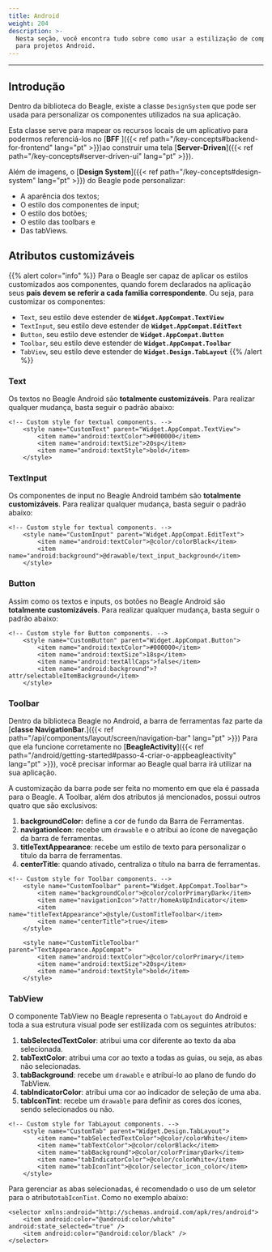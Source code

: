 ```yaml
---
title: Android
weight: 204
description: >-
  Nesta seção, você encontra tudo sobre como usar a estilização de componentes
  para projetos Android.
---
```


---

## Introdução

Dentro da biblioteca do Beagle, existe a classe `DesignSystem` que pode ser usada para personalizar os componentes utilizados na sua aplicação.

Esta classe serve para mapear os recursos locais de um aplicativo para podermos referenciá-los no [**BFF** ]({{< ref path="/key-concepts#backend-for-frontend" lang="pt" >}})ao construir uma tela [**Server-Driven**]({{< ref path="/key-concepts#server-driven-ui" lang="pt" >}}).

Além de imagens, o [**Design System**]({{< ref path="/key-concepts#design-system" lang="pt" >}}) do Beagle pode personalizar:

- A aparência dos textos;
- O estilo dos componentes de input;
- O estilo dos botões;
- O estilo das toolbars e
- Das tabViews.

## Atributos customizáveis

{{% alert color="info" %}}
Para o Beagle ser capaz de aplicar os estilos customizados aos componentes, quando forem declarados na aplicação seus **pais devem se referir a cada familia correspondente**. Ou seja, para customizar os componentes:

- `Text`, seu estilo deve estender de **`Widget.AppCompat.TextView`**
- `TextInput`, seu estilo deve estender de **`Widget.AppCompat.EditText`**
- `Button`, seu estilo deve estender de **`Widget.AppCompat.Button`**
- `Toolbar`, seu estilo deve estender de **`Widget.AppCompat.Toolbar`**
- `TabView`, seu estilo deve estender de **`Widget.Design.TabLayout`**
  {{% /alert %}}

### Text

Os textos no Beagle Android são **totalmente customizáveis**. Para realizar qualquer mudança, basta seguir o padrão abaixo:

```markup
<!-- Custom style for textual components. -->
    <style name="CustomText" parent="Widget.AppCompat.TextView">
        <item name="android:textColor">#000000</item>
        <item name="android:textSize">20sp</item>
        <item name="android:textStyle">bold</item>
    </style>
```

### TextInput

Os componentes de input no Beagle Android também são **totalmente customizáveis**. Para realizar qualquer mudança, basta seguir o padrão abaixo:

```markup
<!-- Custom style for textual components. -->
    <style name="CustomInput" parent="Widget.AppCompat.EditText">
        <item name="android:textColor">@color/colorBlack</item>
        <item name="android:background">@drawable/text_input_background</item>
    </style>
```

### Button

Assim como os textos e inputs, os botões no Beagle Android são **totalmente customizáveis**. Para realizar qualquer mudança, basta seguir o padrão abaixo:

```markup
<!-- Custom style for Button components. -->
    <style name="CustomButton" parent="Widget.AppCompat.Button">
        <item name="android:textColor">#000000</item>
        <item name="android:textSize">18sp</item>
        <item name="android:textAllCaps">false</item>
        <item name="android:background">?attr/selectableItemBackground</item>
    </style>
```

### Toolbar

Dentro da biblioteca Beagle no Android, a barra de ferramentas faz parte da [**classe NavigationBar**.]({{< ref path="/api/components/layout/screen/navigation-bar" lang="pt" >}}) Para que ela funcione corretamente no [**BeagleActivity**]({{< ref path="/android/getting-started#passo-4-criar-o-appbeagleactivity" lang="pt" >}}), você precisar informar ao Beagle qual barra irá utilizar na sua aplicação.

A customização da barra pode ser feita no momento em que ela é passada para o Beagle. A Toolbar, além dos atributos já mencionados, possui outros quatro que são exclusivos:

1. **backgroundColor:** define a cor de fundo da Barra de Ferramentas.
2. **navigationIcon**: recebe um `drawable` e o atribui ao ícone de navegação da barra de ferramentas.
3. **titleTextAppearance**: recebe um estilo de texto para personalizar o título da barra de ferramentas.
4. **centerTitle**: quando ativado, centraliza o título na barra de ferramentas.

```markup
<!-- Custom style for Toolbar components. -->
    <style name="CustomToolbar" parent="Widget.AppCompat.Toolbar">
        <item name="backgroundColor">@color/colorPrimaryDark</item>
        <item name="navigationIcon">?attr/homeAsUpIndicator</item>
        <item name="titleTextAppearance">@style/CustomTitleToolbar</item>
        <item name="centerTitle">true</item>
    </style>

    <style name="CustomTitleToolbar" parent="TextAppearance.AppCompat">
        <item name="android:textColor">@color/colorPrimary</item>
        <item name="android:textSize">20sp</item>
        <item name="android:textStyle">bold</item>
    </style>
```

### TabView

O componente TabView no Beagle representa o `TabLayout` do Android e toda a sua estrutura visual pode ser estilizada com os seguintes atributos:

1. **tabSelectedTextColor**: atribui uma cor diferente ao texto da aba selecionada.
2. **tabTextColor**: atribui uma cor ao texto a todas as guias, ou seja, as abas não selecionadas.
3. **tabBackground**: recebe um `drawable` e atribuí-lo ao plano de fundo do TabView.
4. **tabIndicatorColor**: atribui uma cor ao indicador de seleção de uma aba.
5. **tabIconTint**: recebe um `drawable` para definir as cores dos ícones, sendo selecionados ou não.

```markup
<!-- Custom style for TabLayout components. -->
    <style name="CustomTab" parent="Widget.Design.TabLayout">
        <item name="tabSelectedTextColor">@color/colorWhite</item>
        <item name="tabTextColor">@color/colorBlack</item>
        <item name="tabBackground">@color/colorPrimaryDark</item>
        <item name="tabIndicatorColor">@color/colorWhite</item>
        <item name="tabIconTint">@color/selector_icon_color</item>
    </style>
```

Para gerenciar as abas selecionadas, é recomendado o uso de um seletor para o atributo`tabIconTint`. Como no exemplo abaixo:

```markup
<selector xmlns:android="http://schemas.android.com/apk/res/android">
    <item android:color="@android:color/white" android:state_selected="true" />
    <item android:color="@android:color/black" />
</selector>
```

